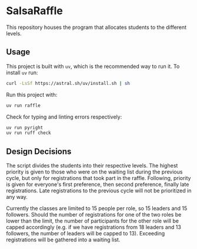 # SalsaRaffle

This repository houses the program that allocates students to the different
levels.

## Usage

This project is built with `uv`, which is the recommended way to run it. To
install `uv` run:

```bash
curl -LsSf https://astral.sh/uv/install.sh | sh
```

Run this project with:

```bash
uv run raffle
```

Check for typing and linting errors respectively:

```bash
uv run pyright
uv run ruff check
```

## Design Decisions

The script divides the students into their respective levels. The highest
priority is given to those who were on the waiting list during the previous
cycle, but only for registrations that took part in the raffle. Following,
priority is given for everyone's first preference, then second preference,
finally late registrations. Late registrations to the previous cycle will not
be prioritized in any way.

Currently the classes are limited to 15 people per role, so 15 leaders and 15
followers. Should the number of registrations for one of the two roles be lower
than the limit, the number of participants for the other role will be capped
accordingly (e.g. if we have registrations from 18 leaders and 13 followers,
the number of leaders will be capped to 13). Exceeding registrations will be
gathered into a waiting list.
